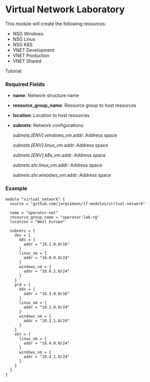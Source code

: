 # Virtual Network Laboratory

This module will create the following resources:

- NSG Windows
- NSG Linux
- NSG K8S
- VNET Development
- VNET Production
- VNET Shared

Tutorial:

### Required Fields

- **name**: Network structure name
- **resource_group_name**: Resource group to host resources
- **location**: Location to host resources
- **subnets**: Network configurations:
  
  _subnets.[ENV].windows_vm_.addr: Address space
  
  _subnets.[ENV].linux_vm_.addr: Address space
  
  _subnets.[ENV].k8s_vm_.addr: Address space
  
  _subnets.shr.linux_vm_.addr: Address space
  
  _subnets.shr.winodws_vm_.addr: Address space

### Example

```
module "virtual_network" {
  source = "github.com/jarpsimoes/tf-modules/virtual-network"

  name = "operator-net"
  resource_group_name = "operator-lab-rg"
  location = "West Europe"

  subnets = {
    dev = {
      k8s = {
        addr = "10.1.0.0/16"
      }
      linux_vm = {
        addr = "10.0.0.0/24"
      }
      windows_vm = {
        addr = "10.0.1.0/24"
      }
    }
    prd = {
      k8s = {
        addr = "10.3.0.0/16"
      }
      linux_vm = {
        addr = "10.2.0.0/24"
      }
      windows_vm = {
        addr = "10.2.1.0/24"
      }
    }
    shr = {
      linux_vm = {
        addr = "10.4.0.0/24"
      }
      windows_vm = {
        addr = "10.4.1.0/24"
      }
    }
  }
}
```